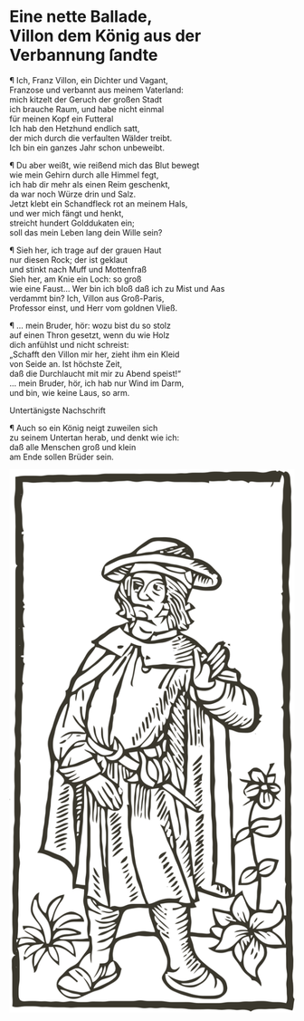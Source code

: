 # <a name="86"></a>Eine nette Ballade,<br /> Villon dem König aus der Verbannung ſandte

¶ Ich, Franz Villon, ein Dichter und Vagant,  
Franzose und verbannt aus meinem Vaterland:  
mich kitzelt der Geruch der großen Stadt  
ich brauche Raum, und habe nicht einmal  
für meinen Kopf ein Futteral  
Ich hab den Hetzhund endlich satt,  
der mich durch die verfaulten Wälder treibt.  
Ich bin ein ganzes Jahr schon unbeweibt.

¶ Du aber weißt, wie reißend mich das Blut bewegt  
wie mein Gehirn durch alle Himmel fegt,  
ich hab dir mehr als einen Reim geschenkt,  
da war noch Würze drin und Salz.  
Jetzt klebt ein Schandfleck rot an meinem Hals,  
und wer mich fängt und henkt,  
streicht hundert Golddukaten ein;  
soll das mein Leben lang dein Wille sein?

¶ Sieh her, ich trage auf der grauen Haut  
nur diesen Rock; der ist geklaut  
und stinkt nach Muff und Mottenfraß  
Sieh her, am Knie ein Loch: so groß  
wie eine Faust… Wer bin ich bloß
daß ich zu Mist und Aas  
verdammt bin? Ich, Villon aus Groß-Paris,  
<a name="87"></a>Professor einst, und Herr vom goldnen Vließ.

¶ … mein Bruder, hör: wozu bist du so stolz  
auf einen Thron gesetzt, wenn du wie Holz  
dich anfühlst und nicht schreist:  
„Schafft den Villon mir her, zieht ihm ein Kleid  
von Seide an. Ist höchste Zeit,  
daß die Durchlaucht mit mir zu Abend speist!“  
… mein Bruder, hör, ich hab nur Wind im Darm,  
und bin, wie keine Laus, so arm.

Untertänigste Nachschrift

¶ Auch so ein König neigt zuweilen sich  
zu seinem Untertan herab, und denkt wie ich:  
daß alle Menschen groß und klein  
am Ende sollen Brüder sein.

![Nachbildung einer Tertseite der 1. Ausgabe. Paris 1489.](.gitbook/assets/villon.svg)
